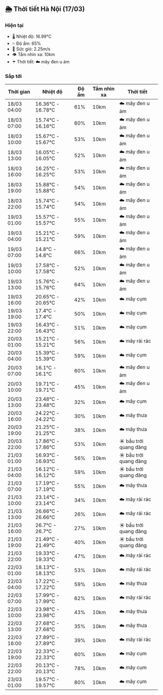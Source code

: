 ## 🌦️ Thời tiết Hà Nội (17/03)

### Hiện tại

- 🌡️ Nhiệt độ: 16.99℃
- 💦 Độ ẩm: 65%
- 💨 Sức gió: 2.25m/s
- 👁️ Tầm nhìn xa: 10km
- ☂️ Thời tiết: ☁️ mây đen u ám

### Sắp tới

| Thời gian | Nhiệt độ | Độ ẩm | Tầm nhìn xa | Thời tiết |
| --- | --- | --- | --- | --- |
| 18/03 04:00 | 16.36℃ - 16.78℃ | 61% | 10km | ☁️ mây đen u ám |
| 18/03 07:00 | 15.74℃ - 16.16℃ | 60% | 10km | ☁️ mây đen u ám |
| 18/03 10:00 | 15.67℃ - 15.67℃ | 53% | 10km | ☁️ mây đen u ám |
| 18/03 13:00 | 16.05℃ - 16.05℃ | 52% | 10km | ☁️ mây đen u ám |
| 18/03 16:00 | 16.25℃ - 16.25℃ | 53% | 10km | ☁️ mây đen u ám |
| 18/03 19:00 | 15.88℃ - 15.88℃ | 54% | 10km | ☁️ mây đen u ám |
| 18/03 22:00 | 15.74℃ - 15.74℃ | 54% | 10km | ☁️ mây đen u ám |
| 19/03 01:00 | 15.57℃ - 15.57℃ | 55% | 10km | ☁️ mây đen u ám |
| 19/03 04:00 | 15.21℃ - 15.21℃ | 59% | 10km | ☁️ mây đen u ám |
| 19/03 07:00 | 14.8℃ - 14.8℃ | 66% | 10km | ☁️ mây đen u ám |
| 19/03 10:00 | 17.58℃ - 17.58℃ | 52% | 10km | ☁️ mây đen u ám |
| 19/03 13:00 | 15.76℃ - 15.76℃ | 64% | 10km | ☁️ mây đen u ám |
| 19/03 16:00 | 20.65℃ - 20.65℃ | 42% | 10km | ☁️ mây cụm |
| 19/03 19:00 | 17.4℃ - 17.4℃ | 50% | 10km | ☁️ mây cụm |
| 19/03 22:00 | 16.43℃ - 16.43℃ | 51% | 10km | ☁️ mây cụm |
| 20/03 01:00 | 15.21℃ - 15.21℃ | 56% | 10km | ☁️ mây rải rác |
| 20/03 04:00 | 15.39℃ - 15.39℃ | 59% | 10km | ☁️ mây cụm |
| 20/03 07:00 | 16.1℃ - 16.1℃ | 60% | 10km | ☁️ mây đen u ám |
| 20/03 10:00 | 19.71℃ - 19.71℃ | 45% | 10km | ☁️ mây đen u ám |
| 20/03 13:00 | 23.48℃ - 23.48℃ | 32% | 10km | ☁️ mây cụm |
| 20/03 16:00 | 24.22℃ - 24.22℃ | 30% | 10km | ☁️ mây thưa |
| 20/03 19:00 | 21.25℃ - 21.25℃ | 38% | 10km | ☁️ mây thưa |
| 20/03 22:00 | 17.86℃ - 17.86℃ | 53% | 10km | ☀️ bầu trời quang đãng |
| 21/03 01:00 | 16.93℃ - 16.93℃ | 56% | 10km | ☀️ bầu trời quang đãng |
| 21/03 04:00 | 16.12℃ - 16.12℃ | 59% | 10km | ☀️ bầu trời quang đãng |
| 21/03 07:00 | 17.19℃ - 17.19℃ | 55% | 10km | ☁️ mây thưa |
| 21/03 10:00 | 23.14℃ - 23.14℃ | 34% | 10km | ☁️ mây rải rác |
| 21/03 13:00 | 26.66℃ - 26.66℃ | 26% | 10km | ☁️ mây rải rác |
| 21/03 16:00 | 26.7℃ - 26.7℃ | 27% | 10km | ☀️ bầu trời quang đãng |
| 21/03 19:00 | 21.49℃ - 21.49℃ | 40% | 10km | ☀️ bầu trời quang đãng |
| 21/03 22:00 | 19.33℃ - 19.33℃ | 47% | 10km | ☁️ mây rải rác |
| 22/03 01:00 | 18.13℃ - 18.13℃ | 53% | 10km | ☁️ mây rải rác |
| 22/03 04:00 | 17.22℃ - 17.22℃ | 59% | 10km | ☁️ mây thưa |
| 22/03 07:00 | 17.99℃ - 17.99℃ | 62% | 10km | ☁️ mây rải rác |
| 22/03 10:00 | 23.98℃ - 23.98℃ | 43% | 10km | ☁️ mây thưa |
| 22/03 13:00 | 27.68℃ - 27.68℃ | 35% | 10km | ☁️ mây thưa |
| 22/03 16:00 | 27.89℃ - 27.89℃ | 39% | 10km | ☁️ mây rải rác |
| 22/03 19:00 | 22.33℃ - 22.33℃ | 60% | 10km | ☁️ mây cụm |
| 22/03 22:00 | 20.13℃ - 20.13℃ | 78% | 10km | ☁️ mây cụm |
| 23/03 01:00 | 19.57℃ - 19.57℃ | 80% | 10km | ☁️ mây cụm |
